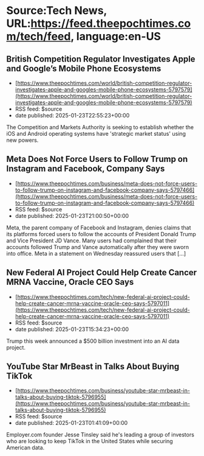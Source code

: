 # Source:Tech News, URL:https://feed.theepochtimes.com/tech/feed, language:en-US

## British Competition Regulator Investigates Apple and Google’s Mobile Phone Ecosystems
 - [https://www.theepochtimes.com/world/british-competition-regulator-investigates-apple-and-googles-mobile-phone-ecosystems-5797579](https://www.theepochtimes.com/world/british-competition-regulator-investigates-apple-and-googles-mobile-phone-ecosystems-5797579)
 - RSS feed: $source
 - date published: 2025-01-23T22:55:23+00:00

The Competition and Markets Authority is seeking to establish whether the iOS and Android operating systems have 'strategic market status' using new powers.

## Meta Does Not Force Users to Follow Trump on Instagram and Facebook, Company Says
 - [https://www.theepochtimes.com/business/meta-does-not-force-users-to-follow-trump-on-instagram-and-facebook-company-says-5797466](https://www.theepochtimes.com/business/meta-does-not-force-users-to-follow-trump-on-instagram-and-facebook-company-says-5797466)
 - RSS feed: $source
 - date published: 2025-01-23T21:00:50+00:00

Meta, the parent company of Facebook and Instagram, denies claims that its platforms forced users to follow the accounts of President Donald Trump and Vice President JD Vance. Many users had complained that their accounts followed Trump and Vance automatically after they were sworn into office. Meta in a statement on Wednesday reassured users that [&#8230;]

## New Federal AI Project Could Help Create Cancer MRNA Vaccine, Oracle CEO Says
 - [https://www.theepochtimes.com/tech/new-federal-ai-project-could-help-create-cancer-mrna-vaccine-oracle-ceo-says-5797011](https://www.theepochtimes.com/tech/new-federal-ai-project-could-help-create-cancer-mrna-vaccine-oracle-ceo-says-5797011)
 - RSS feed: $source
 - date published: 2025-01-23T15:34:23+00:00

Trump this week announced a $500 billion investment into an AI data project.

## YouTube Star MrBeast in Talks About Buying TikTok
 - [https://www.theepochtimes.com/business/youtube-star-mrbeast-in-talks-about-buying-tiktok-5796955](https://www.theepochtimes.com/business/youtube-star-mrbeast-in-talks-about-buying-tiktok-5796955)
 - RSS feed: $source
 - date published: 2025-01-23T01:41:09+00:00

Employer.com founder Jesse Tinsley said he's leading a group of investors who are looking to keep TikTok in the United States while securing American data.

